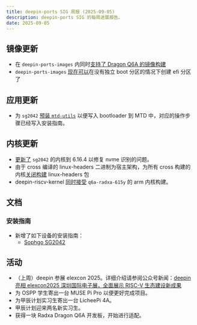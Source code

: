 ```yaml
---
title: deepin-ports SIG 周报 (2025-09-05)
description: deepin-ports SIG 的每周进展报告。
date: 2025-09-05
---
```


## 镜像更新

- 在 `deepin-ports-images` 内同时[支持了 Dragon Q6A 的镜像构建](https://github.com/YukariChiba/deepin-ports-image/commit/9d7982327752a14f219439f4b1ab531af8ba2065)
- `deepin-ports-images` [现在可以](https://github.com/YukariChiba/deepin-ports-image/commit/d50c08b420d65b438db360ef7bf1e426d16a3ad9)在没有独立 boot 分区的情况下创建 efi 分区了

## 应用更新

- 为 `sg2042` [预装 `mtd-utils`](https://github.com/deepin-community/deepin-ports-profiles/commit/4dee03da2c17752386072835dd9a116e15982e8e) 以便写入 bootloader 到 MTD 中，对应的操作步骤已经写入安装指南。

## 内核更新

- [更新了](https://ci.deepin.com/repo/deepin/deepin-ports/repo/pool/ports-kernel/l/linux-upstream/) `sg2042` 的内核到 6.16.4 以修复 nvme 识别的问题。
- 由于 cross 编译的 linux-headers 二进制为宿主架构，为所有 cross 构建的内核[关闭构建](https://github.com/deepin-community/deepin-riscv-kernel/commit/dca791b3d3adf7788d24b0a48cfcebbbc880ca78) linux-headers 包
- deepin-riscv-kernel [同时接受](https://github.com/deepin-community/deepin-riscv-kernel/pull/47) `q6a-radxa-615y` 的 arm 内核构建。

## 文档

### 安装指南

- 新增了如下设备的安装指南：
  - [Sophgo SG2042](/docs/install/sg2042)

## 活动

- （上周）deepin 参展 elexcon 2025。详细介绍请参阅公众号新闻：[deepin 亮相 elexcon2025 深圳国际电子展，全面展示 RISC-V 生态建设新成果](https://mp.weixin.qq.com/s/ToU8pwdHp18NH0iV64P2Kg)
- 为 OSPP 学生寄出一台 MUSE Pi Pro 以便更好完成项目。
- 为甲辰计划实习生寄出一台 LicheePi 4A。
- 甲辰计划迎来两名新实习生。
- 获得一块 Radxa Dragon Q6A 开发板，开始进行适配。
